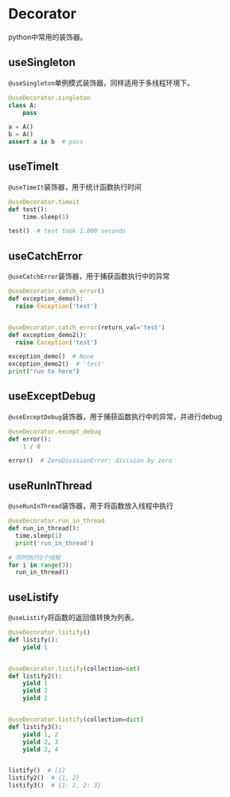 # Decorator

python中常用的装饰器。

## useSingleton

`@useSingleton`单例模式装饰器，同样适用于多线程环境下。

```python
@useDecorator.singleton
class A:
    pass

a = A()
b = A()
assert a is b  # pass
```

## useTimeIt

`@useTimeIt`装饰器，用于统计函数执行时间

```python
@useDecorator.timeit
def test():
    time.sleep(1)

test()  # test took 1.000 seconds
```

## useCatchError
  
  `@useCatchError`装饰器，用于捕获函数执行中的异常
  
  ```python
@useDecorator.catch_error()
def exception_demo():
    raise Exception('test')


@useDecorator.catch_error(return_val='test')
def exception_demo2():
    raise Exception('test')

exception_demo()  # None
exception_demo2()  # 'test'
print("run to here")

```


## useExceptDebug

`@useExceptDebug`装饰器，用于捕获函数执行中的异常，并进行debug

```python
@useDecorator.except_debug
def error():
    1 / 0

error()  # ZeroDivisionError: division by zero
```

## useRunInThread
  
  `@useRunInThread`装饰器，用于将函数放入线程中执行
  
  ```python
@useDecorator.run_in_thread
def run_in_thread():
    time.sleep(1)
    print('run_in_thread')

# 同时执行3个线程
for i in range(3):
    run_in_thread()
```

## useListify

`@useListify`将函数的返回值转换为列表。

```python
@useDecorator.listify()
def listify():
    yield 1


@useDecorator.listify(collection=set)
def listify2():
    yield 1
    yield 2
    yield 2


@useDecorator.listify(collection=dict)
def listify3():
    yield 1, 2
    yield 2, 3
    yield 2, 4


listify()  # [1]
listify2()  # {1, 2}
listify3()  # {1: 2, 2: 3}
```
